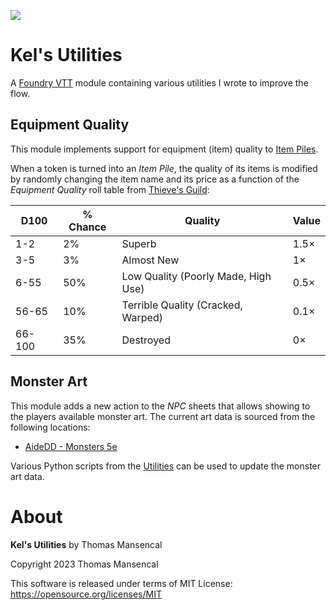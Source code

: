 ![](https://img.shields.io/badge/Foundry-v0.8.6-informational)
<!--- Downloads @ Latest Badge -->
<!--- replace KelSolaar/fvvt-kels-utilities with your username/repository -->
<!--- ![Latest Release Download Count](https://img.shields.io/github/downloads/KelSolaar/fvvt-kels-utilities/latest/module.zip) -->

<!--- Forge Bazaar Install % Badge -->
<!--- replace <your-module-name> with the `name` in your manifest -->
<!--- ![Forge Installs](https://img.shields.io/badge/dynamic/json?label=Forge%20Installs&query=package.installs&suffix=%25&url=https%3A%2F%2Fforge-vtt.com%2Fapi%2Fbazaar%2Fpackage%2F<your-module-name>&colorB=4aa94a) -->

# Kel's Utilities

A [Foundry VTT](https://foundryvtt.com) module containing various utilities I wrote to improve the flow.

## Equipment Quality

This module implements support for equipment (item) quality to [Item Piles](https://github.com/fantasycalendar/FoundryVTT-ItemPiles).

 When a token is turned into an *Item Pile*, the quality of its items is modified by randomly changing the item name and its price as a function of the *Equipment Quality* roll table from [Thieve's Guild](https://www.thievesguild.cc/harvest/creature.php?id=1#tab4):

| D100    | % Chance | Quality                              | Value |
|---------|----------|--------------------------------------|-------|
| 1-2     | 2%       | Superb                               | 1.5×  |
| 3-5     | 3%       | Almost New                           | 1×    |
| 6-55    | 50%      | Low Quality (Poorly Made, High Use)  | 0.5×  |
| 56-65   | 10%      | Terrible Quality (Cracked, Warped)   | 0.1×  |
| 66-100  | 35%      | Destroyed                            | 0×    |

## Monster Art

This module adds a new action to the *NPC* sheets that allows showing to the players available monster art.
The current art data is sourced from the following locations:

-   [AideDD - Monsters 5e](https://www.aidedd.org/dnd-filters/monsters.php)

Various Python scripts from the [Utilities](Utilities/) can be used to update the
monster art data.

# About

**Kel's Utilities** by Thomas Mansencal

Copyright 2023 Thomas Mansencal

This software is released under terms of MIT License: https://opensource.org/licenses/MIT
